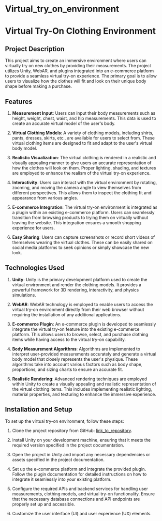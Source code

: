 # Virtual_try_on_environment

# Virtual Try-On Clothing Environment

## Project Description

This project aims to create an immersive environment where users can virtually try on new clothes by providing their measurements. The project utilizes Unity, WebAR, and plugins integrated into an e-commerce platform to provide a seamless virtual try-on experience. The primary goal is to allow users to visualize how the clothes will fit and look on their unique body shape before making a purchase.



## Features

1. **Measurement Input**: Users can input their body measurements such as height, weight, chest, waist, and hip measurements. This data is used to create an accurate virtual model of the user's body.

2. **Virtual Clothing Models**: A variety of clothing models, including shirts, pants, dresses, skirts, etc., are available for users to select from. These virtual clothing items are designed to fit and adapt to the user's virtual body model.

3. **Realistic Visualization**: The virtual clothing is rendered in a realistic and visually appealing manner to give users an accurate representation of how the clothes will look on them. Proper lighting, shading, and textures are employed to enhance the realism of the virtual try-on experience.

4. **Interactivity**: Users can interact with the virtual environment by rotating, zooming, and moving the camera angle to view themselves from different perspectives. This allows them to inspect the clothing fit and appearance from various angles.

5. **E-commerce Integration**: The virtual try-on environment is integrated as a plugin within an existing e-commerce platform. Users can seamlessly transition from browsing products to trying them on virtually without leaving the website. This integration ensures a smooth shopping experience for users.

6. **Easy Sharing**: Users can capture screenshots or record short videos of themselves wearing the virtual clothes. These can be easily shared on social media platforms to seek opinions or simply showcase the new look.



## Technologies Used

1. **Unity**: Unity is the primary development platform used to create the virtual environment and render the clothing models. It provides a powerful framework for 3D rendering, interactivity, and physics simulations.

2. **WebAR**: WebAR technology is employed to enable users to access the virtual try-on environment directly from their web browser without requiring the installation of any additional applications.

3. **E-commerce Plugin**: An e-commerce plugin is developed to seamlessly integrate the virtual try-on feature into the existing e-commerce platform. This allows users to browse, select, and purchase clothing items while having access to the virtual try-on capability.

4. **Body Measurement Algorithms**: Algorithms are implemented to interpret user-provided measurements accurately and generate a virtual body model that closely represents the user's physique. These algorithms take into account various factors such as body shape, proportions, and sizing charts to ensure an accurate fit.

5. **Realistic Rendering**: Advanced rendering techniques are employed within Unity to create a visually appealing and realistic representation of the virtual clothing items. This includes implementing realistic lighting, material properties, and texturing to enhance the immersive experience.



## Installation and Setup

To set up the virtual try-on environment, follow these steps:

1. Clone the project repository from GitHub: [link_to_repository](https://github.com/saumyabharti294/Virtual_try_on_environment).

2. Install Unity on your development machine, ensuring that it meets the required version specified in the project documentation.

3. Open the project in Unity and import any necessary dependencies or assets specified in the project documentation.

4. Set up the e-commerce platform and integrate the provided plugin. Follow the plugin documentation for detailed instructions on how to integrate it seamlessly into your existing platform.

5. Configure the required APIs and backend services for handling user measurements, clothing models, and virtual try-on functionality. Ensure that the necessary database connections and API endpoints are properly set up and accessible.

6. Customize the user interface (UI) and user experience (UX) elements
